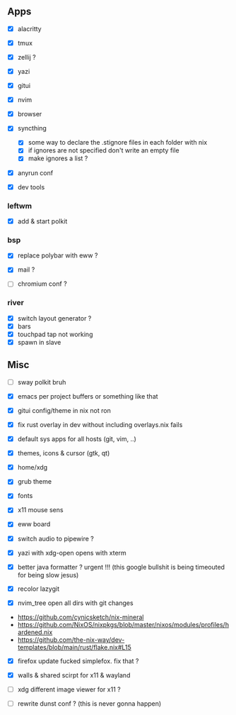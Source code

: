 ## Apps

-   [x] alacritty
-   [x] tmux
-   [x] zellij ?
-   [x] yazi
-   [x] gitui
-   [x] nvim
-   [x] browser
-   [x] syncthing
    -   [x] some way to declare the .stignore files in each folder with nix
    -   [x] if ignores are not specified don't write an empty file
    -   [x] make ignores a list ?
-   [x] anyrun conf

-   [x] dev tools

### leftwm

-   [x] add & start polkit

### bsp

-   [x] replace polybar with eww ?

-   [x] mail ?
-   [ ] chromium conf ?

### river

-   [x] switch layout generator ?
-   [x] bars
-   [x] touchpad tap not working
-   [x] spawn in slave

## Misc

-   [ ] sway polkit bruh
-   [x] emacs per project buffers or something like that
-   [x] gitui config/theme in nix not ron
-   [x] fix rust overlay in dev without including overlays.nix fails
-   [x] default sys apps for all hosts (git, vim, ..)
-   [x] themes, icons & cursor (gtk, qt)
-   [x] home/xdg
-   [x] grub theme
-   [x] fonts
-   [x] x11 mouse sens

-   [x] eww board
-   [x] switch audio to pipewire ?
-   [x] yazi with xdg-open opens with xterm

-   [x] better java formatter ? urgent !!! (this google bullshit is being timeouted for being slow jesus)

-   [x] recolor lazygit
-   [x] nvim_tree open all dirs with git changes

-   https://github.com/cynicsketch/nix-mineral
-   https://github.com/NixOS/nixpkgs/blob/master/nixos/modules/profiles/hardened.nix
-   https://github.com/the-nix-way/dev-templates/blob/main/rust/flake.nix#L15

-   [x] firefox update fucked simplefox. fix that ?
-   [x] walls & shared scirpt for x11 & wayland
-   [ ] xdg different image viewer for x11 ?

-   [ ] rewrite dunst conf ? (this is never gonna happen)
